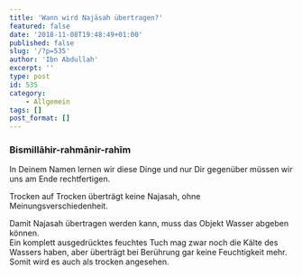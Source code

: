 ```yaml
---
title: 'Wann wird Najāsah übertragen?'
featured: false
date: '2018-11-08T19:48:49+01:00'
published: false
slug: '/?p=535'
author: 'Ibn Abdullah'
excerpt: ''
type: post
id: 535
category:
    - Allgemein
tags: []
post_format: []
---
```

### Bismillāhir-rahmānir-rahīm

In Deinem Namen lernen wir diese Dinge und nur Dir gegenüber müssen wir uns am Ende rechtfertigen.

Trocken auf Trocken überträgt keine Najasah, ohne Meinungsverschiedenheit.

Damit Najasah übertragen werden kann, muss das Objekt Wasser abgeben können.  
Ein komplett ausgedrücktes feuchtes Tuch mag zwar noch die Kälte des Wassers haben, aber überträgt bei Berührung gar keine Feuchtigkeit mehr. Somit wird es auch als trocken angesehen.
